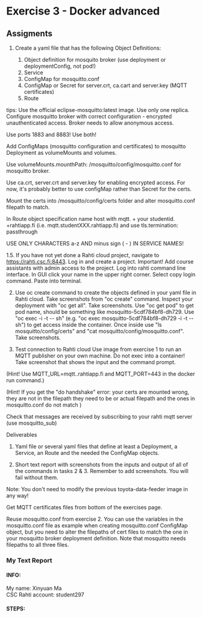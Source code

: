 # Exercise 3 - Docker advanced
## Assigments
1. Create a yaml file that has the following Object Definitions:

    1. Object definition for mosquito broker (use deployment or deploymentConfig, not pod!)
    2. Service 
    3. ConfigMap for mosquitto.conf
    4. ConfigMap or Secret for server.crt, ca.cart and server.key (MQTT certificates)
    5. Route 

tips: 
Use the official eclipse-mosquitto:latest image.
Use only one replica.
Configure mosquitto broker with correct configuration - encrypted unauthenticated access. Broker needs to allow anonymous access.

Use ports 1883 and 8883! Use both!

Add ConfigMaps (mosquitto configuration and certificates) to mosquitto Deployment as volumeMounts and volumes.

Use volumeMounts.mounthPath: /mosquitto/config/mosquitto.conf for mosquitto broker.

Use ca.crt, server.crt and server.key for enabling encrypted access. For now, it's probably better to use configMap rather than Secret for the certs.

Mount the certs into /mosquitto/config/certs folder and alter mosquitto.conf filepath to match.

In Route object specification name host with mqtt. + your studentid. +rahtiapp.fi  (i.e. mqtt.studentXXX.rahtiapp.fi) and use tls.termination: passthrough

USE ONLY CHARACTERS a-z AND minus sign ( - ) IN SERVICE NAMES!


1.5.  If you have not yet done a Rahti cloud project, navigate to https://rahti.csc.fi:8443. Log in and create a project. Important! Add course assistants with admin access to the project. Log into rahti command line interface. In GUI click your name in the upper right corner. Select copy login command. Paste into terminal.


2. Use oc create command to create the objects defined in your yaml file in Rahti cloud.
Take screenshots from "oc create" command.
Inspect your deployment with "oc get all". Take screenshots.
Use "oc get pod" to get pod name, should be something like mosquitto-5cdf784bf8-dh729.
Use "oc exec <podname> -i -t -- sh" (e.g. "oc exec mosquitto-5cdf784bf8-dh729 -i -t -- sh") to get access inside the container.
Once inside use "ls mosquitto/config/certs" and "cat mosquitto/config/mosquitto.conf". Take screenshots.


3. Test connection to Rahti cloud
Use image from exercise 1 to run an MQTT publisher on your own machine. Do not exec into a container! Take screenshot that shows the input and the command prompt.

(Hint! Use MQTT_URL=mqtt.<studentXXX>.rahtiapp.fi and MQTT_PORT=443 in the docker run command.)

(Hint! If you get the "do handshake" error: your certs are mounted wrong, they are not in the filepath they need to be or actual filepath and the ones in mosquitto.conf do not match )

Check that messages are received by subscribing to your rahti mqtt server (use mosquitto_sub)

Deliverables

1. Yaml file or several yaml files that define at least a Deployment, a Service, an Route and the needed the ConfigMap objects.

2. Short text report with screenshots from the inputs and output of all of the commands in tasks 2 & 3. Remember to add screenshots. You will fail without them.



Note: You don't need to modify the previous toyota-data-feeder image in any way!

Get MQTT certificates files from bottom of the exercises page.

Reuse mosquitto.conf from exercise 2. You can use the variables in the mosquitto.conf file as example when creating mosquitto.conf ConfigMap object, but you need to alter the filepaths of cert files to match the one in your mosquitto broker deployment definition. Note that mosquitto needs filepaths to all three files.

### My Text Report
#### INFO:
   My name: Xinyuan Ma  
   CSC Rahti account: student297

#### STEPS: